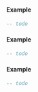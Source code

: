 <!-- #region client|jo.nui.forceFocus -->
#### Example
```lua
-- todo
```
<!-- #endregion client|jo.nui.forceFocus -->


<!-- #region client|jo.nui.load -->
#### Example
```lua
-- todo
```
<!-- #endregion client|jo.nui.load -->


<!-- #region client|jo.nui.resetFocus -->
#### Example
```lua
-- todo
```
<!-- #endregion client|jo.nui.resetFocus -->

